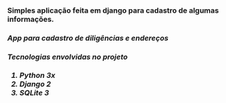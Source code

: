 <h3><strong>Simples aplicação feita em django para cadastro de algumas informações.</strong><h3>
<em/>

<label>App para cadastro de diligências e endereços</label><br/>

<em/>

<h4>Tecnologias envolvidas no projeto</h4>
<em/>

<ol>
  <li> Python 3x </li>
  <li> Django 2 </li>
  <li> SQLite 3 </li>
</ol>
